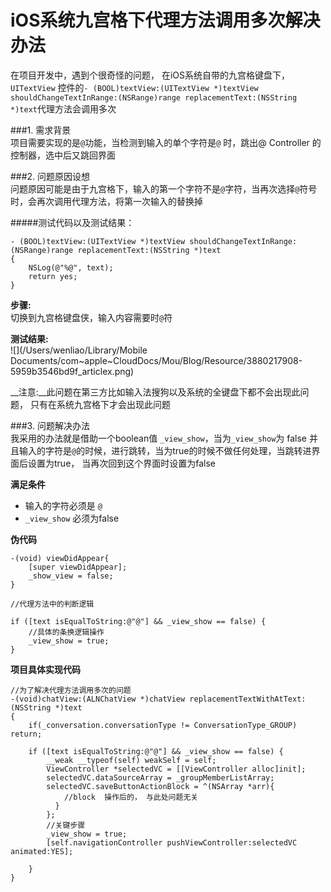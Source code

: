 # iOS系统九宫格下代理方法调用多次解决办法  
在项目开发中，遇到个很奇怪的问题， 在iOS系统自带的九宫格键盘下，`UITextView` 控件的`- (BOOL)textView:(UITextView *)textView shouldChangeTextInRange:(NSRange)range replacementText:(NSString *)text`代理方法会调用多次  

###1. 需求背景  
项目需要实现的是`@`功能，当检测到输入的单个字符是`@` 时，跳出@ Controller 的控制器，选中后又跳回界面  

###2. 问题原因设想  
问题原因可能是由于九宫格下，输入的第一个字符不是`@`字符，当再次选择`@`符号时，会再次调用代理方法，将第一次输入的替换掉  

#####测试代码以及测试结果：  

~~~
- (BOOL)textView:(UITextView *)textView shouldChangeTextInRange:(NSRange)range replacementText:(NSString *)text
{
	NSLog(@"%@", text);
	return yes;
}

~~~
__步骤:__   
	切换到九宫格键盘侠，输入内容需要时`@`符   
 
__测试结果:__  
![](/Users/wenliao/Library/Mobile Documents/com~apple~CloudDocs/Mou/Blog/Resource/3880217908-5959b3546bd9f_articlex.png)    

__注意:__此问题在第三方比如输入法搜狗以及系统的全键盘下都不会出现此问题， 只有在系统九宫格下才会出现此问题     

###3. 问题解决办法  
我采用的办法就是借助一个boolean值 `_view_show`，当为`_view_show`为 false 并且输入的字符是`@`的时候，进行跳转，当为true的时候不做任何处理，当跳转进界面后设置为true， 当再次回到这个界面时设置为false   
  
__满足条件__  

* 输入的字符必须是 `@`  
* `_view_show` 必须为false  



__伪代码__  

~~~
-(void) viewDidAppear{
	[super viewDidAppear];
	_show_view = false;
}

//代理方法中的判断逻辑  

if ([text isEqualToString:@"@"] && _view_show == false) {
	//具体的条换逻辑操作  
	_view_show = true;
}
~~~

__项目具体实现代码__  

~~~
//为了解决代理方法调用多次的问题
-(void)chatView:(ALNChatView *)chatView replacementTextWithAtText:(NSString *)text
{
    if(_conversation.conversationType != ConversationType_GROUP) return;
    
    if ([text isEqualToString:@"@"] && _view_show == false) {
        __weak __typeof(self) weakSelf = self;
        ViewController *selectedVC = [[ViewController alloc]init];
        selectedVC.dataSourceArray = _groupMemberListArray;
        selectedVC.saveButtonActionBlock = ^(NSArray *arr){
           	//block  操作后的， 与此处问题无关
          }
        };
        //关键步骤
        _view_show = true;
        [self.navigationController pushViewController:selectedVC animated:YES];
        
    }
}
~~~















		